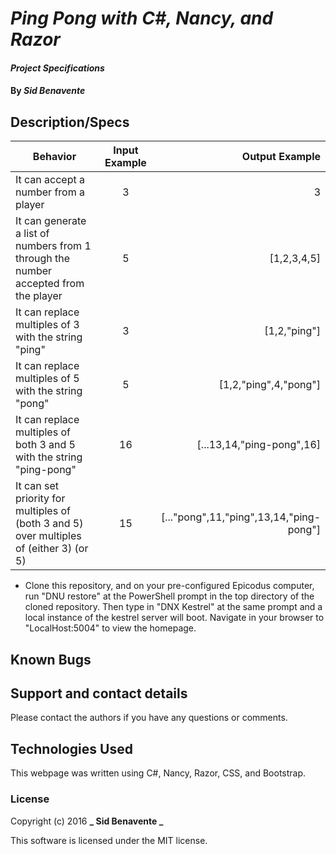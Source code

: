 # _Ping Pong with C#, Nancy, and Razor_

#### _Project Specifications_

#### By _**Sid Benavente**_

## Description/Specs

| Behavior        | Input Example           | Output Example  |
| ------------- |:-------------:| -----:|
| It can accept a number from a player  | 3 | 3 |
| It can generate a list of numbers from 1 through the number accepted from the player  | 5 | [1,2,3,4,5] |
| It can replace multiples of 3 with the string "ping"  | 3 | [1,2,"ping"] |
| It can replace multiples of 5 with the string "pong"  | 5 | [1,2,"ping",4,"pong"] |
| It can replace multiples of both 3 and 5 with the string "ping-pong"  | 16 | [...13,14,"ping-pong",16] |
| It can set priority for multiples of (both 3 and 5) over multiples of (either 3) (or 5)  | 15 | [..."pong",11,"ping",13,14,"ping-pong"]

* Clone this repository, and on your pre-configured Epicodus computer, run "DNU restore" at the PowerShell prompt in the top directory of the cloned repository. Then type in "DNX Kestrel" at the same prompt and a local instance of the kestrel server will boot. Navigate in your browser to "LocalHost:5004" to view the homepage.

## Known Bugs

## Support and contact details
Please contact the authors if you have any questions or comments.

## Technologies Used
This webpage was written using C#, Nancy, Razor, CSS, and Bootstrap.

### License
Copyright (c) 2016 **_ Sid Benavente _**

This software is licensed under the MIT license.
